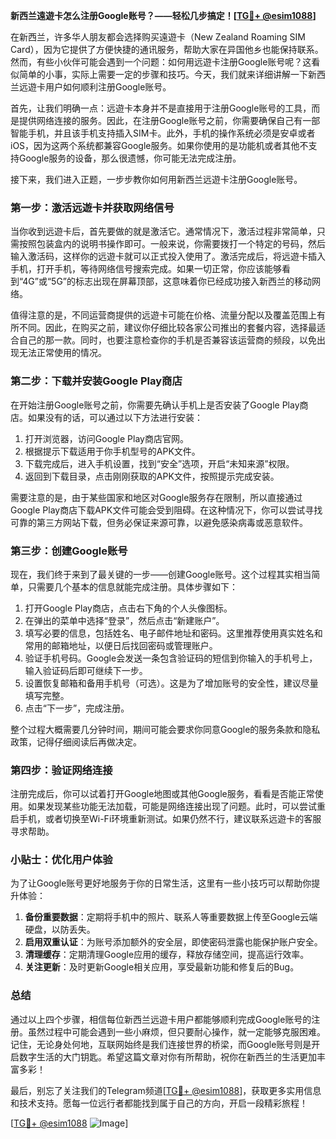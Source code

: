**新西兰遠遊卡怎么注册Google账号？——轻松几步搞定！[[TG💪+ @esim1088](https://t.me/s/esim1088)]**

在新西兰，许多华人朋友都会选择购买遠遊卡（New Zealand Roaming SIM Card），因为它提供了方便快捷的通讯服务，帮助大家在异国他乡也能保持联系。然而，有些小伙伴可能会遇到一个问题：如何用远遊卡注册Google账号呢？这看似简单的小事，实际上需要一定的步骤和技巧。今天，我们就来详细讲解一下新西兰远遊卡用户如何顺利注册Google账号。

首先，让我们明确一点：远遊卡本身并不是直接用于注册Google账号的工具，而是提供网络连接的服务。因此，在注册Google账号之前，你需要确保自己有一部智能手机，并且该手机支持插入SIM卡。此外，手机的操作系统必须是安卓或者iOS，因为这两个系统都兼容Google服务。如果你使用的是功能机或者其他不支持Google服务的设备，那么很遗憾，你可能无法完成注册。

接下来，我们进入正题，一步步教你如何用新西兰远遊卡注册Google账号。

### 第一步：激活远遊卡并获取网络信号

当你收到远遊卡后，首先要做的就是激活它。通常情况下，激活过程非常简单，只需按照包装盒内的说明书操作即可。一般来说，你需要拨打一个特定的号码，然后输入激活码，这样你的远遊卡就可以正式投入使用了。激活完成后，将远遊卡插入手机，打开手机，等待网络信号搜索完成。如果一切正常，你应该能够看到“4G”或“5G”的标志出现在屏幕顶部，这意味着你已经成功接入新西兰的移动网络。

值得注意的是，不同运营商提供的远遊卡可能在价格、流量分配以及覆盖范围上有所不同。因此，在购买之前，建议你仔细比较各家公司推出的套餐内容，选择最适合自己的那一款。同时，也要注意检查你的手机是否兼容该运营商的频段，以免出现无法正常使用的情况。

### 第二步：下载并安装Google Play商店

在开始注册Google账号之前，你需要先确认手机上是否安装了Google Play商店。如果没有的话，可以通过以下方法进行安装：

1. 打开浏览器，访问Google Play商店官网。
2. 根据提示下载适用于你手机型号的APK文件。
3. 下载完成后，进入手机设置，找到“安全”选项，开启“未知来源”权限。
4. 返回到下载目录，点击刚刚获取的APK文件，按照提示完成安装。

需要注意的是，由于某些国家和地区对Google服务存在限制，所以直接通过Google Play商店下载APK文件可能会受到阻碍。在这种情况下，你可以尝试寻找可靠的第三方网站下载，但务必保证来源可靠，以避免感染病毒或恶意软件。

### 第三步：创建Google账号

现在，我们终于来到了最关键的一步——创建Google账号。这个过程其实相当简单，只需要几个基本的信息就能完成注册。具体步骤如下：

1. 打开Google Play商店，点击右下角的个人头像图标。
2. 在弹出的菜单中选择“登录”，然后点击“新建账户”。
3. 填写必要的信息，包括姓名、电子邮件地址和密码。这里推荐使用真实姓名和常用的邮箱地址，以便日后找回密码或管理账户。
4. 验证手机号码。Google会发送一条包含验证码的短信到你输入的手机号上，输入验证码后即可继续下一步。
5. 设置恢复邮箱和备用手机号（可选）。这是为了增加账号的安全性，建议尽量填写完整。
6. 点击“下一步”，完成注册。

整个过程大概需要几分钟时间，期间可能会要求你同意Google的服务条款和隐私政策，记得仔细阅读后再做决定。

### 第四步：验证网络连接

注册完成后，你可以试着打开Google地图或其他Google服务，看看是否能正常使用。如果发现某些功能无法加载，可能是网络连接出现了问题。此时，可以尝试重启手机，或者切换至Wi-Fi环境重新测试。如果仍然不行，建议联系远遊卡的客服寻求帮助。

### 小贴士：优化用户体验

为了让Google账号更好地服务于你的日常生活，这里有一些小技巧可以帮助你提升体验：

1. **备份重要数据**：定期将手机中的照片、联系人等重要数据上传至Google云端硬盘，以防丢失。
2. **启用双重认证**：为账号添加额外的安全层，即使密码泄露也能保护账户安全。
3. **清理缓存**：定期清理Google应用的缓存，释放存储空间，提高运行效率。
4. **关注更新**：及时更新Google相关应用，享受最新功能和修复后的Bug。

### 总结

通过以上四个步骤，相信每位新西兰远遊卡用户都能够顺利完成Google账号的注册。虽然过程中可能会遇到一些小麻烦，但只要耐心操作，就一定能够克服困难。记住，无论身处何地，互联网始终是我们连接世界的桥梁，而Google账号则是开启数字生活的大门钥匙。希望这篇文章对你有所帮助，祝你在新西兰的生活更加丰富多彩！

最后，别忘了关注我们的Telegram频道[[TG💪+ @esim1088](https://t.me/s/esim1088)]，获取更多实用信息和技术支持。愿每一位远行者都能找到属于自己的方向，开启一段精彩旅程！

[[TG💪+ @esim1088](https://t.me/s/esim1088) ![Image](https://i.postimg.cc/4NQfJmqS/Snipaste-2025-05-13-00-14-12.png)]